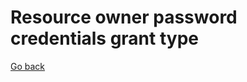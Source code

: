 Resource owner password credentials grant type
==============================================

[Go back](../Use.md)
